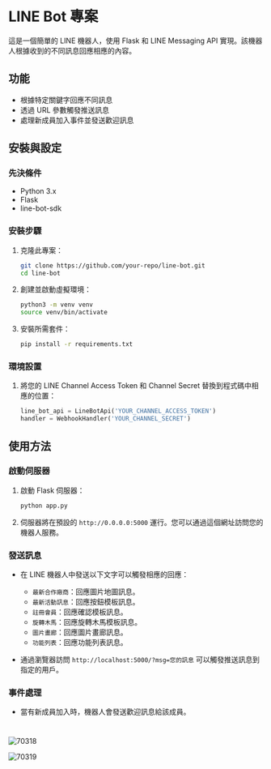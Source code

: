 # LINE Bot 專案

這是一個簡單的 LINE 機器人，使用 Flask 和 LINE Messaging API 實現。該機器人根據收到的不同訊息回應相應的內容。

## 功能

- 根據特定關鍵字回應不同訊息
- 透過 URL 參數觸發推送訊息
- 處理新成員加入事件並發送歡迎訊息

## 安裝與設定

### 先決條件

- Python 3.x
- Flask
- line-bot-sdk

### 安裝步驟

1. 克隆此專案：

    ```sh
    git clone https://github.com/your-repo/line-bot.git
    cd line-bot
    ```

2. 創建並啟動虛擬環境：

    ```sh
    python3 -m venv venv
    source venv/bin/activate
    ```

3. 安裝所需套件：

    ```sh
    pip install -r requirements.txt
    ```

### 環境設置

1. 將您的 LINE Channel Access Token 和 Channel Secret 替換到程式碼中相應的位置：

    ```python
    line_bot_api = LineBotApi('YOUR_CHANNEL_ACCESS_TOKEN')
    handler = WebhookHandler('YOUR_CHANNEL_SECRET')
    ```

## 使用方法

### 啟動伺服器

1. 啟動 Flask 伺服器：

    ```sh
    python app.py
    ```

2. 伺服器將在預設的 `http://0.0.0.0:5000` 運行。您可以通過這個網址訪問您的機器人服務。

### 發送訊息

- 在 LINE 機器人中發送以下文字可以觸發相應的回應：
  - `最新合作廠商`：回應圖片地圖訊息。
  - `最新活動訊息`：回應按鈕模板訊息。
  - `註冊會員`：回應確認模板訊息。
  - `旋轉木馬`：回應旋轉木馬模板訊息。
  - `圖片畫廊`：回應圖片畫廊訊息。
  - `功能列表`：回應功能列表訊息。

- 通過瀏覽器訪問 `http://localhost:5000/?msg=您的訊息` 可以觸發推送訊息到指定的用戶。

### 事件處理

- 當有新成員加入時，機器人會發送歡迎訊息給該成員。

#

![70318](https://github.com/user-attachments/assets/d5dc4cf8-c11e-43fe-9b56-131a37f5309f)

![70319](https://github.com/user-attachments/assets/6ba7a308-5ceb-4333-9990-8715634b0a04)
